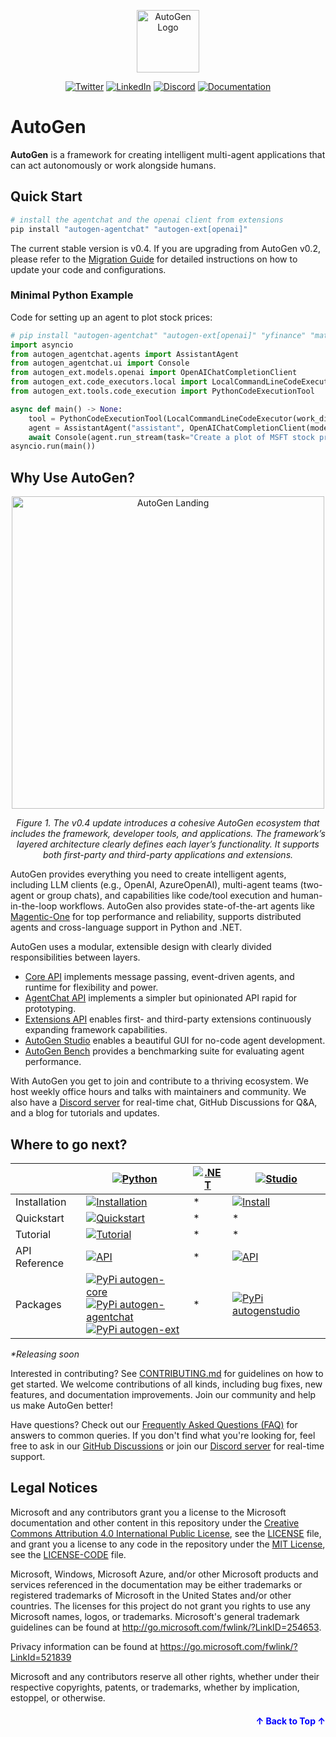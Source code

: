 <a name="readme-top"></a>

<div align="center">
<img src="https://microsoft.github.io/autogen/0.2/img/ag.svg" alt="AutoGen Logo" width="100">

[![Twitter](https://img.shields.io/twitter/url/https/twitter.com/cloudposse.svg?style=social&label=Follow%20%40pyautogen)](https://twitter.com/pyautogen)
[![LinkedIn](https://img.shields.io/badge/LinkedIn-Company?style=flat&logo=linkedin&logoColor=white)](https://www.linkedin.com/company/105812540)
[![Discord](https://img.shields.io/badge/discord-chat-green?logo=discord)](https://aka.ms/autogen-discord)
[![Documentation](https://img.shields.io/badge/Documentation-AutoGen-blue?logo=read-the-docs)](https://microsoft.github.io/autogen/)
</div>


# AutoGen

**AutoGen** is a framework for creating intelligent multi-agent applications that can act autonomously or work alongside humans.

## Quick Start

```bash
# install the agentchat and the openai client from extensions
pip install "autogen-agentchat" "autogen-ext[openai]"
```

The current stable version is v0.4. If you are upgrading from AutoGen v0.2, please refer to the [Migration Guide](https://microsoft.github.io/autogen/dev/user-guide/agentchat-user-guide/migration-guide.html) for detailed instructions on how to update your code and configurations.

### Minimal Python Example
Code for setting up an agent to plot stock prices:
```python
# pip install "autogen-agentchat" "autogen-ext[openai]" "yfinance" "matplotlib"
import asyncio
from autogen_agentchat.agents import AssistantAgent
from autogen_agentchat.ui import Console
from autogen_ext.models.openai import OpenAIChatCompletionClient
from autogen_ext.code_executors.local import LocalCommandLineCodeExecutor
from autogen_ext.tools.code_execution import PythonCodeExecutionTool

async def main() -> None:
    tool = PythonCodeExecutionTool(LocalCommandLineCodeExecutor(work_dir="coding"))
    agent = AssistantAgent("assistant", OpenAIChatCompletionClient(model="gpt-4o"), tools=[tool], reflect_on_tool_use=True)
    await Console(agent.run_stream(task="Create a plot of MSFT stock prices in 2024 and save it to a file. Use yfinance and matplotlib."))
asyncio.run(main())
```


## Why Use AutoGen?

<div align="center">
  <img src="autogen-landing.jpg" alt="AutoGen Landing" width="500">
  <p><em>Figure 1. The v0.4 update introduces a cohesive AutoGen ecosystem that includes the framework, developer tools, and applications. The framework’s layered architecture clearly defines each layer’s functionality. It supports both first-party and third-party applications and extensions.</em></p>
</div>

AutoGen provides everything you need to create intelligent agents, including LLM clients (e.g., OpenAI, AzureOpenAI), multi-agent teams (two-agent or group chats), and capabilities like code/tool execution and human-in-the-loop workflows. AutoGen also provides state-of-the-art agents like [Magentic-One](./python/packages/magentic-one-cli/) for top performance and reliability, supports distributed agents and cross-language support in Python and .NET.

AutoGen uses a modular, extensible design with clearly divided responsibilities between layers. 
- [Core API](./python/packages/autogen-core/) implements message passing, event-driven agents, and runtime for flexibility and power.
- [AgentChat API](./python/packages/autogen-agentchat/) implements a simpler but opinionated API rapid for prototyping.
- [Extensions API](./python/packages/autogen-ext/) enables first- and third-party extensions continuously expanding framework capabilities. 
- [AutoGen Studio](./python/packages/autogen-studio/) enables a beautiful GUI for no-code agent development.
- [AutoGen Bench](./python/packages/agbench/) provides a benchmarking suite for evaluating agent performance.

With AutoGen you get to join and contribute to a thriving ecosystem. We host weekly office hours and talks with maintainers and community. We also have a [Discord server](https://aka.ms/autogen-discord) for real-time chat, GitHub Discussions for Q&A, and a blog for tutorials and updates.

## Where to go next?

<div align="center">

|                      | [![Python](https://img.shields.io/badge/AutoGen-Python-blue?logo=python&logoColor=white)](./python)                                                                                     | [![.NET](https://img.shields.io/badge/AutoGen-.NET-green?logo=.net&logoColor=white)](./dotnet)              | [![Studio](https://img.shields.io/badge/AutoGen-Studio-purple?logo=visual-studio&logoColor=white)](./python/packages/autogen-studio)              |
|----------------------|--------------------------------------------------------------------------------------------|-------------------|-------------------|
| Installation    | [![Installation](https://img.shields.io/badge/Install-blue)](https://microsoft.github.io/autogen/dev/user-guide/agentchat-user-guide/installation.html) | *    | [![Install](https://img.shields.io/badge/Install-purple)](https://microsoft.github.io/autogen/dev/user-guide/autogenstudio-user-guide/installation.html)    |
| Quickstart | [![Quickstart](https://img.shields.io/badge/Quickstart-blue)](https://microsoft.github.io/autogen/dev/user-guide/agentchat-user-guide/quickstart.html#) | *    | *    |
| Tutorial        | [![Tutorial](https://img.shields.io/badge/Tutorial-blue)](https://microsoft.github.io/autogen/dev/user-guide/agentchat-user-guide/tutorial/models.html)  | *| * |
| API Reference   | [![API](https://img.shields.io/badge/Docs-blue)](https://microsoft.github.io/autogen/dev/reference/index.html#) | *    | [![API](https://img.shields.io/badge/Docs-purple)](https://microsoft.github.io/autogen/dev/user-guide/autogenstudio-user-guide/usage.html) |
| Packages        | [![PyPi autogen-core](https://img.shields.io/badge/PyPi-autogen--core-blue?logo=pypi)](https://pypi.org/project/autogen-core/) <br> [![PyPi autogen-agentchat](https://img.shields.io/badge/PyPi-autogen--agentchat-blue?logo=pypi)](https://pypi.org/project/autogen-agentchat/) <br> [![PyPi autogen-ext](https://img.shields.io/badge/PyPi-autogen--ext-blue?logo=pypi)](https://pypi.org/project/autogen-ext/) | *    | [![PyPi autogenstudio](https://img.shields.io/badge/PyPi-autogenstudio-purple?logo=pypi)](https://pypi.org/project/autogenstudio/) |

</div>

_*Releasing soon_

Interested in contributing? See [CONTRIBUTING.md](./CONTRIBUTING.md) for guidelines on how to get started. We welcome contributions of all kinds, including bug fixes, new features, and documentation improvements. Join our community and help us make AutoGen better!

Have questions? Check out our [Frequently Asked Questions (FAQ)](./FAQ.md) for answers to common queries. If you don't find what you're looking for, feel free to ask in our [GitHub Discussions](https://github.com/microsoft/autogen/discussions) or join our [Discord server](https://aka.ms/autogen-discord) for real-time support.


## Legal Notices

Microsoft and any contributors grant you a license to the Microsoft documentation and other content
in this repository under the [Creative Commons Attribution 4.0 International Public License](https://creativecommons.org/licenses/by/4.0/legalcode),
see the [LICENSE](LICENSE) file, and grant you a license to any code in the repository under the [MIT License](https://opensource.org/licenses/MIT), see the
[LICENSE-CODE](LICENSE-CODE) file.

Microsoft, Windows, Microsoft Azure, and/or other Microsoft products and services referenced in the documentation
may be either trademarks or registered trademarks of Microsoft in the United States and/or other countries.
The licenses for this project do not grant you rights to use any Microsoft names, logos, or trademarks.
Microsoft's general trademark guidelines can be found at <http://go.microsoft.com/fwlink/?LinkID=254653>.

Privacy information can be found at <https://go.microsoft.com/fwlink/?LinkId=521839>

Microsoft and any contributors reserve all other rights, whether under their respective copyrights, patents,
or trademarks, whether by implication, estoppel, or otherwise.

<p align="right" style="font-size: 14px; color: #555; margin-top: 20px;">
  <a href="#readme-top" style="text-decoration: none; color: blue; font-weight: bold;">
    ↑ Back to Top ↑
  </a>
</p>
